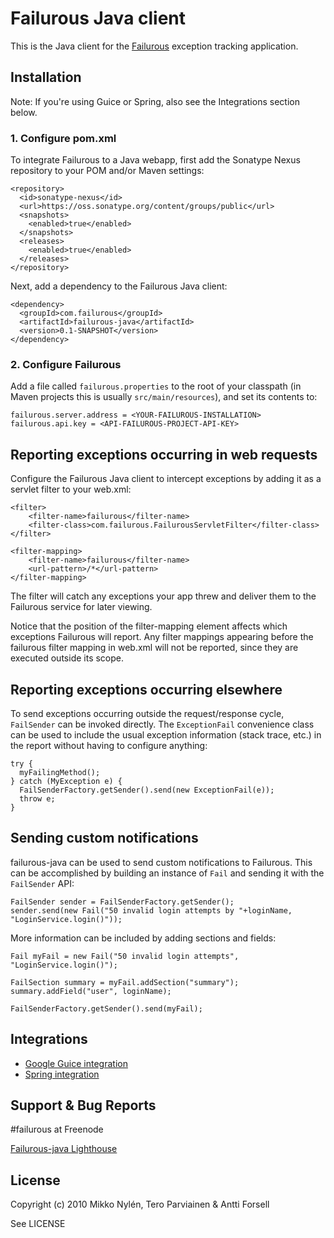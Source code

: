 # Failurous Java client

This is the Java client for the [Failurous](http://github.com/mnylen/failurous) exception tracking application.

## Installation

Note: If you're using Guice or Spring, also see the Integrations section below.

### 1. Configure pom.xml

To integrate Failurous to a Java webapp, first add the Sonatype Nexus repository to your POM and/or Maven settings:

    <repository>
      <id>sonatype-nexus</id>
      <url>https://oss.sonatype.org/content/groups/public</url>
      <snapshots>
        <enabled>true</enabled>
      </snapshots>
      <releases>
        <enabled>true</enabled>
      </releases>
    </repository>
		
Next, add a dependency to the Failurous Java client:

    <dependency>
      <groupId>com.failurous</groupId>
      <artifactId>failurous-java</artifactId>
      <version>0.1-SNAPSHOT</version>
    </dependency>
		
### 2. Configure Failurous

Add a file called `failurous.properties` to the root of your classpath (in Maven projects this is usually `src/main/resources`),
and set its contents to:

    failurous.server.address = <YOUR-FAILUROUS-INSTALLATION>
    failurous.api.key = <API-FAILUROUS-PROJECT-API-KEY>
    
## Reporting exceptions occurring in web requests
    
Configure the Failurous Java client to intercept exceptions by adding it as a servlet filter to your web.xml:

	<filter>
		<filter-name>failurous</filter-name>
		<filter-class>com.failurous.FailurousServletFilter</filter-class>
	</filter>
	
	<filter-mapping>
		<filter-name>failurous</filter-name>
		<url-pattern>/*</url-pattern>
	</filter-mapping>
		
The filter will catch any exceptions your app threw and deliver them to the Failurous service for later viewing.

Notice that the position of the filter-mapping element affects which exceptions Failurous will report. Any filter mappings appearing before the failurous filter mapping in web.xml will not be reported, since they are executed outside its scope.

## Reporting exceptions occurring elsewhere

To send exceptions occurring outside the request/response cycle, `FailSender` can be invoked directly.
The `ExceptionFail` convenience class can be used to include the usual exception information (stack trace, etc.)
in the report without having to configure anything:

    try {
      myFailingMethod();
    } catch (MyException e) {
      FailSenderFactory.getSender().send(new ExceptionFail(e));
      throw e;
    }
       
## Sending custom notifications

failurous-java can be used to send custom notifications to Failurous. This can be accomplished by building an instance of `Fail` and sending it with the `FailSender` API:

    FailSender sender = FailSenderFactory.getSender();
    sender.send(new Fail("50 invalid login attempts by "+loginName, "LoginService.login()"));

More information can be included by adding sections and fields:

    Fail myFail = new Fail("50 invalid login attempts", "LoginService.login()");
    
    FailSection summary = myFail.addSection("summary");
    summary.addField("user", loginName);
    
    FailSenderFactory.getSender().send(myFail);
    
## Integrations

* [Google Guice integration](http://github.com/teropa/failurous-java/tree/master/failurous-java-guice/)
* [Spring integration](http://github.com/teropa/failurous-java/tree/master/failurous-java-spring/)

## Support & Bug Reports

\#failurous at Freenode

[Failurous-java Lighthouse](http://failurous.lighthouseapp.com/projects/62311-failurous-java)

## License

Copyright (c) 2010 Mikko Nylén, Tero Parviainen & Antti Forsell

See LICENSE

